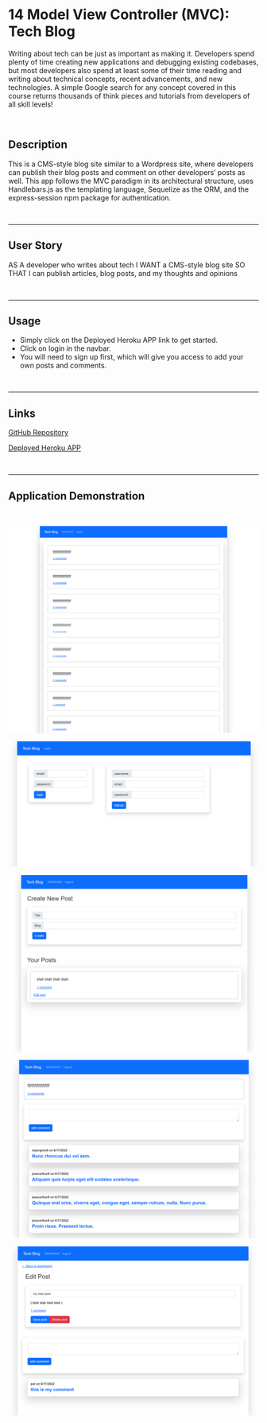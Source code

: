 # 14 Model View Controller (MVC): Tech Blog

Writing about tech can be just as important as making it. Developers spend plenty of time creating new applications and debugging existing codebases, but most developers also spend at least some of their time reading and writing about technical concepts, recent advancements, and new technologies. A simple Google search for any concept covered in this course returns thousands of think pieces and tutorials from developers of all skill levels!

&nbsp;

## Description

This is a CMS-style blog site similar to a Wordpress site, where developers can publish their blog posts and comment on other developers’ posts as well.  This app follows the MVC paradigm in its architectural structure, uses Handlebars.js as the templating language, Sequelize as the ORM, and the express-session npm package for authentication.


&nbsp;

---
## User Story

AS A developer who writes about tech
I WANT a CMS-style blog site
SO THAT I can publish articles, blog posts, and my thoughts and opinions


&nbsp;

---
## Usage

* Simply click on the Deployed Heroku APP link to get started.
* Click on login in the navbar.
* You will need to sign up first, which will give you access to add your own posts and comments.


&nbsp;

---
## Links

[GitHub Repository](https://github.com/MorningSol/tech-blog)

[Deployed Heroku APP](https://guarded-everglades-71696.herokuapp.com/)

&nbsp;

---
## Application Demonstration

&nbsp;

![Homepage Page](./Assets/img/main%20page.png)

![Login Page](./Assets/img/techblog-login.png)

![Dashboard Page](./Assets/img/dashboard.png)

![Add Comment Page](./Assets/img/add%20comment.png)

![Edit Post Page](./Assets/img/edit-post.png)



